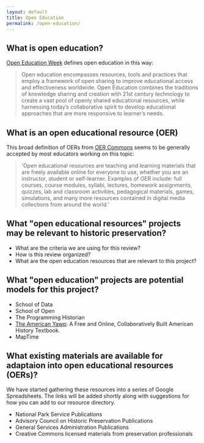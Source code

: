 ```yaml
---
layout: default
title: Open Education
permalink: /open-education/
---
```


## What is open education?

[Open Education Week](http://www.openeducationweek.org/what-is-open-education/) defines open education in this way:
>Open education encompasses resources, tools and practices that employ a framework of open sharing to improve educational access and effectiveness worldwide.
>Open Education combines the traditions of knowledge sharing and creation with 21st century technology to create a vast pool of openly shared educational resources, while harnessing today’s collaborative spirit to develop educational approaches that are more responsive to learner’s needs.

## What is an open educational resource (OER)

This broad definition of OERs from [OER Commons](https://www.oercommons.org/about) seems to be generally accepted by most educators working on this topic:

>'Open educational resources are teaching and learning materials that are freely available online for everyone to use, whether you are an instructor, student or self-learner. Examples of OER include: full courses, course modules, syllabi, lectures, homework assignments, quizzes, lab and classroom activities, pedagogical materials, games, simulations, and many more resources contained in digital media collections from around the world.'

## What "open educational resources" projects may be relevant to historic preservation?

- What are the criteria we are using for this review?
- How is this review organized?
- What are the open education resources that are relevant to this project?

## What "open education" projects are potential models for this project?

- School of Data
- School of Open
- The Programming Historian
- [The American Yawp](http://americanyawp.com/): A Free and Online, Collaboratively Built American History Textbook.
- MapTime

## What existing materials are available for adaptaion into open educational resources (OERs)?

We have started gathering these resources into a series of Google Spreadsheets. The links will be added shortly along with suggestions for how you can add to our resource directory.

- National Park Service Publications
- Advisory Council on Historic Preservation Publications
- General Services Administration Publications
- Creative Commons licensed materials from preservation professionals
